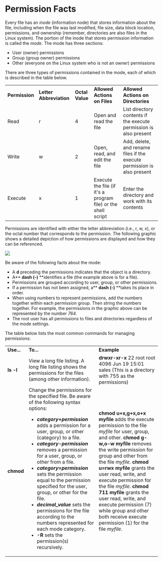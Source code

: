 # Permission Facts

Every file has an _inode_ (information node) that stores information about the
file, including when the file was last modified, file size, data block
location, permissions, and ownership (remember, directories are also files in
the Linux system). The portion of the inode that stores permission information
is called the _mode_. The mode has three sections:

  * User (owner) permissions 
  * Group (group owner) permissions 
  * Other (everyone on the Linux system who is not an owner) permissions 

There are three types of permissions contained in the mode, each of which is
described in the table below.

<table>

<tr> <td><b>Permission</b></td> <td><b>Letter Abbreviation</b></td>
<td><b>Octal Value</b></td> <td><b>Allowed Actions on Files</b></td>
<td><b>Allowed Actions on Directories</b></td>

</tr>

<tr> <td>Read </td> <td>r</td> <td>4</td> <td>Open and read the file</td>
<td>List directory contents if the execute permission is also present</td>

</tr>

<tr> <td>Write</td> <td>w</td> <td>2</td> <td>Open, read, and edit the
file</td> <td>Add, delete, and rename files if the execute permission is also
present</td>

</tr>

<tr> <td>Execute </td> <td>x</td> <td>1</td> <td>Execute the file (if it's a
program file) or the shell script</td> <td>Enter the directory and work with
its contents</td>

</tr> </table>

Permissions are identified with either the letter abbreviation (i.e., r, w,
x), or the octal number that corresponds to the permission. The following
graphic shows a detailed depiction of how permissions are displayed and how
they can be referenced.

![](mode.jpg)

Be aware of the following facts about the mode:

  * A **d** preceding the permissions indicates that the object is a directory.
  * A** **dash (-)** **identifies a file (the example above is for a file). 
  * Permissions are grouped according to user, group, or other permissions. 
  * If a permission has not been assigned, a** **dash (-)** **takes its place in order. 
  * When using numbers to represent permissions, add the numbers together within each permission group. Then string the numbers together. For example, the permissions in the graphic above can be represented by the number _764_. 
  * The root user has all permissions to files and directories regardless of the mode settings. 

The table below lists the most common commands for managing permissions:

<table>

<tr> <td><b>Use...</b></td> <td><b>To...</b></td> <td><b>Example</b></td>

</tr>

<tr> <td><b>ls -l</b></td> <td>View a long file listing. A long file listing
shows the permissions for the files (among other information).</td> <td><b
>drwxr-xr-x</b> 22 root root 4096 Jun 19 15:01 sales (This is a directory with
755 as the permissions)</td>

</tr>

<tr> <td><b>chmod</b></td> <td>Change the permissions for the specified file.
Be aware of the following syntax options:

<ul>

<li><b><i>category</i>+<i>permission</i></b> adds a permission for a user,
group, or other (category) to a file.

</li>

<li><b><i>category</i>-<i>permission </i></b>removes a permission for a user,
group, or other from a file.

</li>

<li><b><i>category</i>=<i>permission</i></b> sets the permission equal to the
permission specified for the user, group, or other for the file.

</li>

<li><b><i>decimal_value </i></b>sets the permissions for the file according to
the numbers represented for each mode category.

</li>

<li><b>-R </b>sets the permission(s) recursively.

</li>

</ul> </td> <td><b>chmod u+x,g+x,o+x myfile</b> adds the execute permission to
the file <i>myfile</i> for user, group, and other.<b>  
chmod g-w,o-w myfile</b> removes the write permission for group and other from
the file <i>myfile</i>.  
<b>chmod u=rwx myfile</b> grants the user read, write, and execute permission
for the file <i>myfile</i>.  
<b>chmod 711 myfile </b>grants the user read, write, and execute permission
(7) while group and other both receive execute permission (1) for the file
<i>myfile</i>.</td>

</tr> </table>

